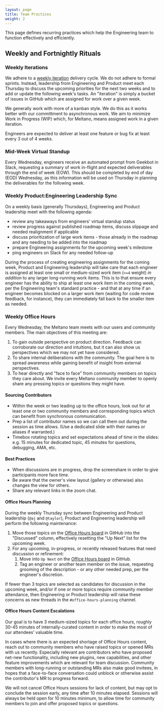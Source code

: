 ```yaml
---
layout: page
title: Team Practices
weight: 2
---
```


This page defines recurring practices which help the Engineering team to function effectively and efficiently.

## Weekly and Fortnightly Rituals

### Weekly Iterations

We adhere to a [weekly iteration](https://github.com/orgs/meltano/projects/3/views/4) delivery cycle.
We do not adhere to formal sprints. 
Instead, leadership from Engineering and Product meet each Thursday to discuss the upcoming priorities for the next two weeks and to add or update the following week's tasks. 
An "iteration" is simply a bucket of issues in GitHub which are assigned for work over a given week.

We generally work with more of a kanban style.
We do this as it works better with our committment to asynchronous work.
We aim to minimize Work in Progress (WIP) which, for Meltano, means assigned work in a given iteration.

Engineers are expected to deliver at least one feature or bug fix at least every 3 out of 4 weeks.

### Mid-Week Virtual Standup

Every Wednesday, engineers receive an automated prompt from Geekbot in Slack, requesting a summary of work in-flight and expected deliverables through the end of week (EOW). This should be completed by end of day (EOD) Wednesday, as this information will be used on Thursday in planning the deliverables for the following week.

### Weekly Product:Engineering Leadership Sync

On a weekly basis (generally Thursdays), Engineering and Product leadership meet with the following agenda:

- review any takeaways from engineers' virtual standup status
- review progress against published roadmap items, discuss slippage and needed realignment if applicable
- discuss prioritization of large work items - those already in the roadmap and any needing to be added into the roadmap
- prepare Engineering assignments for the upcoming week's milestone
- ping engineers on Slack for any needed follow-up

During the process of creating engineering assignments for the coming week, Product and Engineering leadership will take care that each engineer is assigned at least one small or medium-sized work item (`<=4` weight) _in addition_ to any larger long-running work items. This is to that ensure every engineer has the ability to ship at least one work item in the coming week, per the Engineering team's standard practice - and that at any time if an engineer becomes blocked on a larger work item (waiting for code review feedback, for instance), they can immediately fall back to the smaller item as needed.

### Weekly Office Hours

Every Wednesday, the Meltano team meets with our users and community members. The main objectives of this meeting are:

1. To gain outside perspective on product direction. Feedback can corroborate our direction and intuitions, but it can also show us perspectives which we may not yet have considered.
2. To share internal deliberations with the community. The goal here is to spread awareness while gaining benefit of insight from external perspectives.
3. To hear directly and "face to face" from community members on topics they care about. We invite every Meltano community member to openly share any pressing topics or questions they might have.

#### Sourcing Contributors

- Within the week or two leading up to the office hours, look out for at least one or two community members and corresponding topics which can benefit from synchronous communication.
- Prep a list of contributor names so we can call them out during the session as time allows. (Use a dedicated slide with their names or aliases if warranted.)
- Timebox rotating topics and set expectations ahead of time in the slides: e.g. 15 minutes for dedicated topic, 45 minutes for questions, debugging, AMA, etc.

#### Best Practices

- When discussions are in progress, drop the screenshare in order to give participants more face time.
- Be aware that the owner's view layout (gallery or otherwise) also changes the view for others.
- Share any relevant links in the zoom chat.

#### Office Hours Planning

During the weekly Thursday sync between Engineering and Product leadership (`@aj` and `@taylor`), Product and Engineering leadership will perform the following maintenance:

1. Move those topics on the [Office Hours board](https://github.com/orgs/meltano/projects/9) in GitHub into the "Discussed" column, effectively resetting the "Up Next" list for the upcoming week.
2. For any upcoming, in-progress, or recently released features that need discussion or refinement:
   1. Move into `Up Next` on the [Office Hours board](https://github.com/orgs/meltano/projects/9) in GitHub.
   2. Tag an engineer or another team member on the issue, requesting grooming of the description - or any other needed prep, per the engineer's discretion.

If fewer than 3 topics are selected as candidates for discussion in the upcoming week, and/or if one or more topics require community member attendance, then Engineering or Product leadership will raise these concerns as new threads in the `#office-hours-planning` channel.

#### Office Hours Content Escalations

Our goal is to have 3 medium-sized topics for each office hours, roughly 30-45 minutes of internally-curated content in order to make the most of our attendees' valuable time.

In cases where there is an expected shortage of Office Hours content, reach out to community members who have raised topics or opened MRs with us recently. Especially relevant are contributors who have proposed net-new functionality, including new plugins, new capabilities, and other feature improvements which are relevant for team discussion. Community members with long-running or outstanding MRs also make good invitees, in hopes that a face-to-face conversation could unblock or otherwise assist the contributor's MR to progress forward.

We will not cancel Office Hours sessions for lack of content, but may opt to conclude the session early, any time after 10 minutes elapsed. Sessions will always be held open for 10 minutes minimum, to allow time for community members to join and offer proposed topics or questions.
